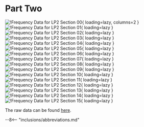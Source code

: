 # Part Two

![!Frequency Data for LP2 Section 00](./../../assets/images/LP/frequency-data/LP2/relative-rune-frequencies-section-00.png "Frequency Data for LP2 Section 00"){ loading=lazy, columns=2 }
![!Frequency Data for LP2 Section 01](./../../assets/images/LP/frequency-data/LP2/relative-rune-frequencies-section-01.png "Frequency Data for LP2 Section 01"){ loading=lazy }
![!Frequency Data for LP2 Section 02](./../../assets/images/LP/frequency-data/LP2/relative-rune-frequencies-section-02.png "Frequency Data for LP2 Section 02"){ loading=lazy }
![!Frequency Data for LP2 Section 03](./../../assets/images/LP/frequency-data/LP2/relative-rune-frequencies-section-03.png "Frequency Data for LP2 Section 03"){ loading=lazy }
![!Frequency Data for LP2 Section 04](./../../assets/images/LP/frequency-data/LP2/relative-rune-frequencies-section-04.png "Frequency Data for LP2 Section 04"){ loading=lazy }
![!Frequency Data for LP2 Section 05](./../../assets/images/LP/frequency-data/LP2/relative-rune-frequencies-section-05.png "Frequency Data for LP2 Section 05"){ loading=lazy }
![!Frequency Data for LP2 Section 06](./../../assets/images/LP/frequency-data/LP2/relative-rune-frequencies-section-06.png "Frequency Data for LP2 Section 06"){ loading=lazy }
![!Frequency Data for LP2 Section 07](./../../assets/images/LP/frequency-data/LP2/relative-rune-frequencies-section-07.png "Frequency Data for LP2 Section 07"){ loading=lazy }
![!Frequency Data for LP2 Section 08](./../../assets/images/LP/frequency-data/LP2/relative-rune-frequencies-section-08.png "Frequency Data for LP2 Section 08"){ loading=lazy }
![!Frequency Data for LP2 Section 09](./../../assets/images/LP/frequency-data/LP2/relative-rune-frequencies-section-09.png "Frequency Data for LP2 Section 09"){ loading=lazy }
![!Frequency Data for LP2 Section 10](./../../assets/images/LP/frequency-data/LP2/relative-rune-frequencies-section-10.png "Frequency Data for LP2 Section 10"){ loading=lazy }
![!Frequency Data for LP2 Section 11](./../../assets/images/LP/frequency-data/LP2/relative-rune-frequencies-section-11.png "Frequency Data for LP2 Section 11"){ loading=lazy }
![!Frequency Data for LP2 Section 12](./../../assets/images/LP/frequency-data/LP2/relative-rune-frequencies-section-12.png "Frequency Data for LP2 Section 12"){ loading=lazy }
![!Frequency Data for LP2 Section 13](./../../assets/images/LP/frequency-data/LP2/relative-rune-frequencies-section-13.png "Frequency Data for LP2 Section 13"){ loading=lazy }
![!Frequency Data for LP2 Section 14](./../../assets/images/LP/frequency-data/LP2/relative-rune-frequencies-section-14.png "Frequency Data for LP2 Section 14"){ loading=lazy }
![!Frequency Data for LP2 Section 15](./../../assets/images/LP/frequency-data/LP2/relative-rune-frequencies-section-15.png "Frequency Data for LP2 Section 15"){ loading=lazy }

The raw data can be found [here](./../../assets/images/LP/frequency-data/raw-data.json).

--8<-- "inclusions/abbreviations.md"
